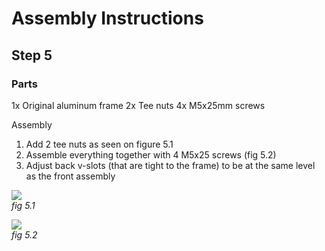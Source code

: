 # Assembly Instructions

## Step 5

### Parts

1x Original aluminum frame
2x Tee nuts
4x M5x25mm screws

Assembly

1.  Add 2 tee nuts as seen on figure 5.1
1.  Assemble everything together with 4 M5x25 screws (fig 5.2)
1.  Adjust back v-slots (that are tight to the frame) to be at the same level as the front assembly

![](img/assembly_instructions/fig5.1.png)\
*fig 5.1*

![](img/assembly_instructions/fig5.2.png)\
*fig 5.2*